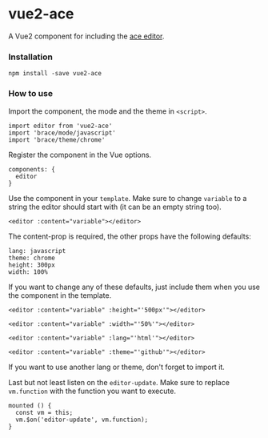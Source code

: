 # vue2-ace

A Vue2 component for including the [ace editor](https://ace.c9.io/).

### Installation

```
npm install -save vue2-ace
```

### How to use

Import the component, the mode and the theme in `<script>`.

```
import editor from 'vue2-ace'
import 'brace/mode/javascript'
import 'brace/theme/chrome'
```

Register the component in the Vue options.

```
components: {
  editor
}
```

Use the component in your `template`. Make sure to change `variable` to a string
the editor should start with (it can be an empty string too).

```
<editor :content="variable"></editor>
```


The content-prop is required, the other props have the following defaults:

```
lang: javascript
theme: chrome
height: 300px
width: 100%
```

If you want to change any of these defaults, just include them when you use the
component in the template.

```
<editor :content="variable" :height="'500px'"></editor>

<editor :content="variable" :width="'50%'"></editor>

<editor :content="variable" :lang="'html'"></editor>

<editor :content="variable" :theme="'github'"></editor>
```

If you want to use another lang or theme, don't forget to import it.

Last but not least listen on the `editor-update`. Make sure to replace
`vm.function` with the function you want to execute.

```
mounted () {
  const vm = this;
  vm.$on('editor-update', vm.function);
}
```